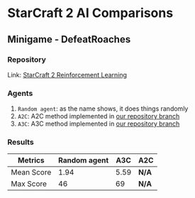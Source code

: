 # StarCraft 2 AI Comparisons

## Minigame - DefeatRoaches
### Repository
Link: [StarCraft 2 Reinforcement Learning](https://github.com/starcraft2-ai/rl-battle/)

### Agents
1. `Random agent`: as the name shows, it does things randomly
1. `A2C`: A2C method implemented in 
[our repository branch](https://github.com/starcraft2-ai/rl-battle/tree/joy-atari-loss)
1. `A3C`: A3C method implemented in [our repository branch](https://github.com/starcraft2-ai/rl-battle/tree/A/C-online)

### Results
| Metrics | Random agent | A3C | A2C |
| --- | --- | --- | --- |
| Mean Score | 1.94 | 5.59 | **N/A** |
| Max Score | 46 | 69 | **N/A** |
